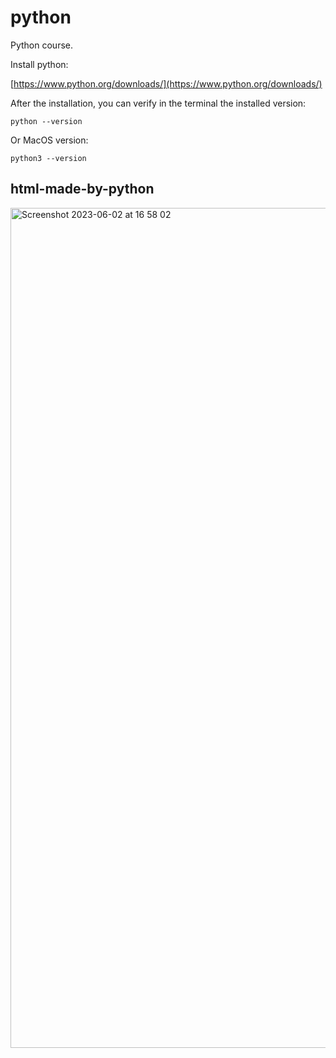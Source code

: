 # python

Python course.

Install python:

[https://www.python.org/downloads/](https://www.python.org/downloads/)

After the installation, you can verify in the terminal the installed version:

	python --version
 
 Or MacOS version:
 
 	python3 --version

## html-made-by-python

<img width="1344" alt="Screenshot 2023-06-02 at 16 58 02" src="https://github.com/vickneee/python/assets/93821265/091f1451-bfe4-49b2-8a35-e7f2600007ad">
